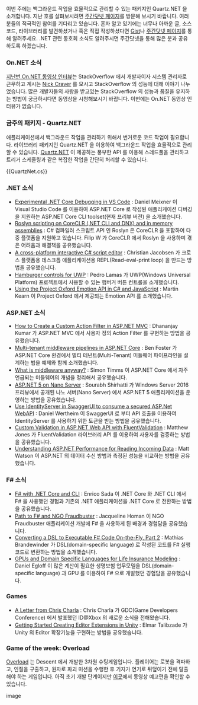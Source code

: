이번 주에는 백그라운드 작업을 효율적으로 관리할 수 있는 패키지인 Quartz.NET 을 소개합니다. 지난 호를 살펴보시려면 [주간닷넷 페이지](https://www.facebook.com/jugan.net/)를 방문해 보시기 바랍니다. 여러분들의 적극적인 참여를 기다리고 있습니다. 혼자 알고 있기에는 너무나 아까운 글, 소스 코드, 라이브러리를 발견하셨거나 혹은 직접 작성하셨다면 [Gist](https://gist.github.com/options/e9fc443b8c882157fe4a)나 [주간닷넷 페이지](https://www.facebook.com/jugan.net/)를 통해 알려주세요. .NET 관련 동호회 소식도 알려주시면 주간닷넷을 통해 많은 분과 공유하도록 하겠습니다.

### On.NET 소식
[지난번 On.NET 동영상 인터뷰](https://www.youtube.com/watch?v=DJn8-Psznsw)는 StackOverflow 에서 개발자이자 시스템 관리자로 근무하고 계시는 [Nick Craver](http://nickcraver.com/) 를 모시고 StackOverflow 의 성능에 대해 이야기 나누었습니다. 
많은 개발자들의 사랑을 받고있는 StackOverflow 의 성능과 품질을 유지하는 방법이 궁금하시다면 동영상을 시청해보시기 바랍니다. 이번에는 On.NET 동영상 인터뷰가 없습니다. 

### 금주의 패키지 - Quartz.NET
애플리케이션에서 백그라운드 작업을 관리하기 위해서 번거로운 코드 작업이 필요합니다. 라이브러리 패키지인 Quartz.NET 을 이용하여 백그라운드 작업을 효율적으로 관리할 수 있습니다. [Quartz.NET](http://www.quartz-scheduler.net/) 이 제공하는 풍부한 API 를 이용해 스레드풀을 관리하고 트리거 스케줄링과 같은 복잡한 작업을 간단히 처리할 수 있습니다. 

<section>
{{QuartzNet.cs}}<script src="https://gist.github.com/bleroy/1f3f752dfebde0e9ae7b.js"></script>
</section>


### .NET 소식
* [Experimental .NET Core Debugging in VS Code](https://blogs.msdn.microsoft.com/visualstudioalm/2016/03/10/experimental-net-core-debugging-in-vs-code/) : Daniel Meixner 이 Visual Studio Code 를 이용하여 ASP.NET Core 로 작성된 애플리케이션 디버깅을 지원하는 ASP.NET Core CLI toolset(현재 프리뷰 버전) 을 소개했습니다.
* [Roslyn scripting on CoreCLR (.NET CLI and DNX) and in memory assemblies](http://www.strathweb.com/2016/03/roslyn-scripting-on-coreclr-net-cli-and-dnx-and-in-memory-assemblies/) :  C# 컴파일러 스크립트 API 인 Roslyn 은 CoreCLR 을 포함하여 다중 플랫폼을 지원하고 있습니다. Filip W 가 CoreCLR 에서 Roslyn 을 사용하며 겪은 어려움과 해결책을 공유했습니다.
* [A cross-platform interactive C# script editor](http://www.jayway.com/2016/03/09/interactive-c-script-editor-built-electron-edgejs/) : Christian Jacobsen 가 크로스 플랫폼용 데스크톱 애플리케이션용 REPL(Read-eval-print loop) 을 만드는 방법을 공유했습니다. 
* [Hamburger controls for UWP](https://www.pedrolamas.com/2016/03/07/cimbalino-toolkit-hamburger-controls-for-uwp/) : Pedro Lamas 가 UWP(Windows Universal Platform) 프로젝트에서 사용할 수 있는 햄버거 버튼 컨트롤을 소개했습니다. 
* [Using the Project Oxford Emotion API in C# and JavaScript](http://blogs.msdn.com/b/martinkearn/archive/2016/03/07/using-the-project-oxford-emotion-api-in-c-and-javascript.aspx) : Martin Kearn 이 Project Oxford 에서 제공되는 Emotion API 를 소개했습니다.

### ASP.NET 소식
* [How to Create a Custom Action Filter in ASP.NET MVC](http://www.infragistics.com/community/blogs/dhananjay_kumar/archive/2016/03/04/how-to-create-a-custom-action-filter-in-asp-net-mvc.aspx) : Dhananjay Kumar 가 ASP.NET MVC 에서 사용자 정의 Action Filter 를 구현하는 방법을 공유했습니다.
* [Multi-tenant middleware pipelines in ASP.NET Core](http://benfoster.io/blog/aspnet-core-multi-tenant-middleware-pipelines) : Ben Foster 가 ASP.NET Core 환경에서 멀티 테넌트(Multi-Tenant) 미들웨어 파이프라인을 설계하는 법을 예제와 함께 소개했습니다.
* [What is middleware anyway?](http://aspnetmonsters.com/2016/03/2016-02-28-what-is-middleware-anyway/) : Simon Timms 이 ASP.NET Core 에서 자주 언급되는 미들웨어의 개념을 정리해서 공유했습니다.
* [ASP.NET 5 on Nano Server](http://docs.asp.net/en/latest/tutorials/nano-server.html) : Sourabh Shirhatti 가 Windows Server 2016 프리뷰에서 공개된 나노 서버(Nano Server) 에서 ASP.NET 5 애플리케이션을 운영하는 방법을 공유했습니다.
* [Use IdentityServer in SwaggerUI to consume a secured ASP.Net WebAPI](http://danielwertheim.se/use-identityserver-in-swaggerui-to-consume-a-secured-asp-net-webapi/) : Daniel Wertheim 이 SwaggerUI 로 부터 API 호출을 이용하여 IdentityServer 를 사용하기 위한 토큰을 받는 방법을 공유했습니다.
* [Custom Validation in ASP.NET Web API with FluentValidation](http://www.exceptionnotfound.net/custom-validation-in-asp-net-web-api-with-fluentvalidation/) : Matthew Jones 가 FluentValidation 라이브러리 API 를 이용하여 사용자를 검증하는 방법을 공유했습니다.
* [Understanding ASP.NET Performance for Reading Incoming Data](http://stackify.com/understanding-asp-net-performance-for-reading-incoming-data/) : Matt Watson 이 ASP.NET 의 데이터 수신 방법과 측정된 성능을 비교하는 방법을 공유했습니다.

### F# 소식
* [F# with .NET Core and CLI](https://www.youtube.com/watch?v=_0Q-Q2UeyP0) : Enrico Sada 이 .NET Core 와 .NET CLI 에서 F# 을 사용했던 경험과 기존의 .NET 애플리케이션을 .NET Core 로 전환하는 방법을 공유했습니다.
* [Path to F# and NGO Fraudbuster](https://www.youtube.com/watch?v=nZwQ9JVl-d8&feature=youtu.be) : Jacqueline Homan 이 NGO Fraudbuster 애플리케이션 개발에 F# 을 사용하게 된 배경과 경험담을 공유했습니다.
* [Converting a DSL to Executable F# Code On-the-Fly, Part 2](http://brandewinder.com/2016/03/06/converting-dsl-to-fsharp-code-part-2/) : Mathias Brandewinder 가 DSL(domain-specific language) 로 작성된 코드를 F# 실행코드로 변환하는 방법을 소개했습니다.
* [GPUs and Domain Specific Languages for Life Insurance Modeling](http://blog.quantalea.com/?p=9321) : Daniel Egloff 이 많은 계산이 필요한 생명보험 업무모델을 DSL(domain-specific language) 과 GPU 를 이용하여 F# 으로 개발했던 경험담을 공유했습니다.

### Games
* [A Letter from Chris Charla](http://news.xbox.com/2016/03/14/letter-chris-charla-idxbox-updates-gdc/) : Chris Charla 가 GDC(Game Developers Conference) 에서 발표했던 ID@Xbox 의 새로운 소식을 전해왔습니다.
* [Getting Started Creating Editor Extensions in Unity](http://appgoodies.net/unity/getting-started-creating-editor-extensions-in-unity/) : Elmar Talibzade 가 Unity 의 Editor 확장기능을 구현하는 방법을 공유했습니다.

### Game of the week: Overload
[Overload](http://playoverload.com/) 는 Descent 에서 개발한 3차원 슈팅게임입니다. 플레이어는 로봇을 격파하고, 인질을 구출하고, 원자로 파괴 미션을 수행한 후 기지가 연기로 뒤덮이기 전에 탈출해야 하는 게임입니다. 아직 초기 개발 단계이지만 [이곳](http://store.steampowered.com/app/450220/)에서 동영상 예고편을 확인할 수 있습니다.

image